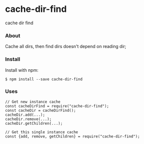 # cache-dir-find
cache dir find

### About
Cache all dirs, then find dirs doesn't depend on reading dir;

### Install
Install with npm:

`$ npm install --save cache-dir-find`

### Uses

```
// Get new instance cache
const cacheDirFind = require("cache-dir-find");
const cacheDir = cacheDirFind();
cacheDir.add(...);
cacheDir.remove(...);
cacheDir.getChildren(...);
```

```
// Get this single instance cache
const {add, remove, getChildren} = require("cache-dir-find");
```

